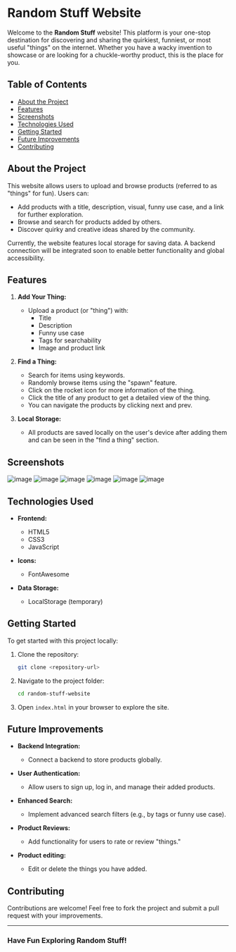 # Random Stuff Website

Welcome to the **Random Stuff** website! This platform is your one-stop destination for discovering and sharing the quirkiest, funniest, or most useful "things" on the internet. Whether you have a wacky invention to showcase or are looking for a chuckle-worthy product, this is the place for you.

## Table of Contents

- [About the Project](#about-the-project)
- [Features](#features)
- [Screenshots](#screenshots)
- [Technologies Used](#technologies-used)
- [Getting Started](#getting-started)
- [Future Improvements](#future-improvements)
- [Contributing](#contributing)

## About the Project

This website allows users to upload and browse products (referred to as "things" for fun). Users can:

- Add products with a title, description, visual, funny use case, and a link for further exploration.
- Browse and search for products added by others.
- Discover quirky and creative ideas shared by the community.

Currently, the website features local storage for saving data. A backend connection will be integrated soon to enable better functionality and global accessibility.

## Features

1. **Add Your Thing:**
   - Upload a product (or "thing") with:
     - Title
     - Description
     - Funny use case
     - Tags for searchability
     - Image and product link

2. **Find a Thing:**
   - Search for items using keywords.
   - Randomly browse items using the "spawn" feature.
   - Click on the rocket icon for more information of the thing.
   - Click the title of any product to get a detailed view of the thing.
   - You can navigate the products by clicking next and prev.

3. **Local Storage:**
   - All products are saved locally on the user's device after adding them and can be seen in the "find a thing" section.

## Screenshots

![image](https://github.com/user-attachments/assets/5d24b9fd-b15a-4986-bbea-fc2199dea2ec)
![image](https://github.com/user-attachments/assets/1df5e683-78ba-44b7-ab3f-0f559d676ca9)
![image](https://github.com/user-attachments/assets/d2045a76-df53-4f67-95ed-d63d28c2b406)
![image](https://github.com/user-attachments/assets/1e7aef16-44e0-4df5-95cc-48c289c25414)
![image](https://github.com/user-attachments/assets/794c4b32-6260-4949-9610-def5ccd85aca)
![image](https://github.com/user-attachments/assets/547fbfcb-7a34-438c-8e5e-1414f5982ad4)





## Technologies Used

- **Frontend:**
  - HTML5
  - CSS3
  - JavaScript

- **Icons:**
  - FontAwesome

- **Data Storage:**
  - LocalStorage (temporary)

## Getting Started

To get started with this project locally:

1. Clone the repository:
   ```bash
   git clone <repository-url>
   ```

2. Navigate to the project folder:
   ```bash
   cd random-stuff-website
   ```

3. Open `index.html` in your browser to explore the site.

## Future Improvements

- **Backend Integration:**
  - Connect a backend to store products globally.

- **User Authentication:**
  - Allow users to sign up, log in, and manage their added products.

- **Enhanced Search:**
  - Implement advanced search filters (e.g., by tags or funny use case).

- **Product Reviews:**
  - Add functionality for users to rate or review "things."

- **Product editing:**
  - Edit or delete the things you have added.

## Contributing

Contributions are welcome! Feel free to fork the project and submit a pull request with your improvements.

---

### Have Fun Exploring Random Stuff!
